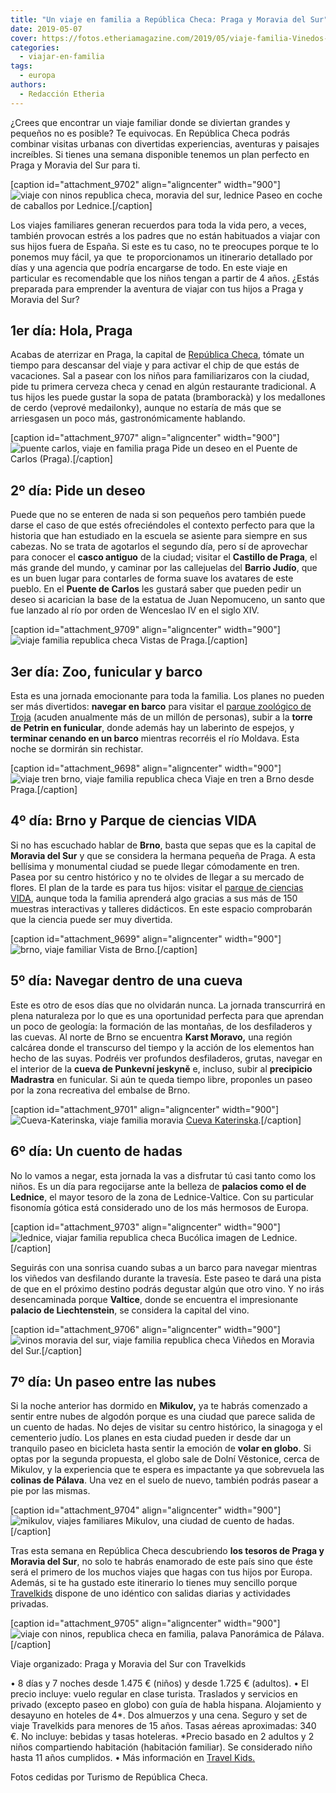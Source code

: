 ```yaml
---
title: "Un viaje en familia a República Checa: Praga y Moravia del Sur"
date: 2019-05-07
cover: https://fotos.etheriamagazine.com/2019/05/viaje-familia-Vinedos-Moravia-del-Sur-.jpg
categories: 
  - viajar-en-familia
tags: 
  - europa
authors: 
  - Redacción Etheria
---
```


¿Crees que encontrar un viaje familiar donde se diviertan grandes y pequeños no es 
posible? Te equivocas. En República Checa podrás combinar visitas urbanas con divertidas 
experiencias, aventuras y paisajes increíbles. Si tienes una semana disponible tenemos 
un plan perfecto en Praga y Moravia del Sur para ti. 

\[caption id="attachment\_9702" align="aligncenter" width="900"\]![viaje con ninos republica checa, moravia del sur, lednice](https://fotos.etheriamagazine.com/2019/05/viaje-familia-Lednice-carruaje.jpg "Paseo en coche de caballos en Lednice.") Paseo en coche de caballos por Lednice.\[/caption\]

Los viajes familiares generan recuerdos para toda la vida pero, a veces, también provocan estrés a los padres que no están habituados a viajar con sus hijos fuera de España. Si este es tu caso, no te preocupes porque te lo ponemos muy fácil, ya que  te proporcionamos un itinerario detallado por días y una agencia que podría encargarse de todo. En este viaje en particular es recomendable que los niños tengan a partir de 4 años. ¿Estás preparada para emprender la aventura de viajar con tus hijos a Praga y Moravia del Sur?

## 1er día: Hola, Praga

Acabas de aterrizar en Praga, la capital de [República Checa](http://www.czechtourism.com), tómate un tiempo para descansar del viaje y para activar el chip de que estás de vacaciones. Sal a pasear con los niños para familiarizaros con la ciudad, pide tu primera cerveza checa y cenad en algún restaurante tradicional. A tus hijos les puede gustar la sopa de patata (bramborackà) y los medallones de cerdo (veprové medailonky), aunque no estaría de más que se arriesgasen un poco más, gastronómicamente hablando.

\[caption id="attachment\_9707" align="aligncenter" width="900"\]![puente carlos, viaje en familia praga](https://fotos.etheriamagazine.com/2019/05/Praga-puente-carlos.jpg "Puente de Carlos (Praga).") Pide un deseo en el Puente de Carlos (Praga).\[/caption\]

## 2º día: Pide un deseo

Puede que no se enteren de nada si son pequeños pero también puede darse el caso de que estés ofreciéndoles el contexto perfecto para que la historia que han estudiado en la escuela se asiente para siempre en sus cabezas. No se trata de agotarlos el segundo día, pero sí de aprovechar para conocer el **casco antiguo** de la ciudad; visitar el **Castillo de Praga**, el más grande del mundo, y caminar por las callejuelas del **Barrio Judío**, que es un buen lugar para contarles de forma suave los avatares de este pueblo. En el **Puente de Carlos** les gustará saber que pueden pedir un deseo si acarician la base de la estatua de Juan Nepomuceno, un santo que fue lanzado al río por orden de Wenceslao IV en el siglo XIV.

\[caption id="attachment\_9709" align="aligncenter" width="900"\]![viaje familia republica checa](https://fotos.etheriamagazine.com/2019/05/Vistas-praga-viaje-familia.jpg) Vistas de Praga.\[/caption\]

## 3er día: Zoo, funicular y barco

Esta es una jornada emocionante para toda la familia. Los planes no pueden ser más divertidos: **navegar en barco** para visitar el [parque zoológico de Troja](https://www.czechtourism.com/sp/c/prague-zoo/) (acuden anualmente más de un millón de personas), subir a la **torre de Petrin en funicular**, donde además hay un laberinto de espejos, y **terminar cenando en un barco** mientras recorréis el río Moldava. Esta noche se dormirán sin rechistar.

\[caption id="attachment\_9698" align="aligncenter" width="900"\]![viaje tren brno, viaje familia republica checa](https://fotos.etheriamagazine.com/2019/05/republica-checa-en-tren-regiojet.jpg) Viaje en tren a Brno desde Praga.\[/caption\]

## 4º día: Brno y Parque de ciencias VIDA

Si no has escuchado hablar de **Brno**, basta que sepas que es la capital de **Moravia del Sur** y que se considera la hermana pequeña de Praga. A esta bellísima y monumental ciudad se puede llegar cómodamente en tren. Pasea por su centro histórico y no te olvides de llegar a su mercado de flores. El plan de la tarde es para tus hijos: visitar el [parque de ciencias VIDA](https://vida.cz/en/), aunque toda la familia aprenderá algo gracias a sus más de 150 muestras interactivas y talleres didácticos. En este espacio comprobarán que la ciencia puede ser muy divertida.

\[caption id="attachment\_9699" align="aligncenter" width="900"\]![brno, viaje familiar](https://fotos.etheriamagazine.com/2019/05/Viaje-familia-Brno.jpg) Vista de Brno.\[/caption\]

## 5º día: Navegar dentro de una cueva

Este es otro de esos días que no olvidarán nunca. La jornada transcurrirá en plena naturaleza por lo que es una oportunidad perfecta para que aprendan un poco de geología: la formación de las montañas, de los desfiladeros y las cuevas. Al norte de Brno se encuentra **Karst Moravo,** una región calcárea donde el transcurso del tiempo y la acción de los elementos han hecho de las suyas. Podréis ver profundos desfiladeros, grutas, navegar en el interior de la **cueva de Punkevní jeskyně** e, incluso, subir al **precipicio Madrastra** en funicular. Si aún te queda tiempo libre, proponles un paseo por la zona recreativa del embalse de Brno.

\[caption id="attachment\_9701" align="aligncenter" width="900"\]![Cueva-Katerinska, viaje familia moravia](https://fotos.etheriamagazine.com/2019/05/viaje-familia-cuevas-de-Punkva-Cueva-Katerinska.jpg) [Cueva Katerinska](https://www.jizni-morava.cz/es/object/31847-cueva-katerinska-jeskyne).\[/caption\]

## 6º día: Un cuento de hadas

No lo vamos a negar, esta jornada la vas a disfrutar tú casi tanto como los niños. Es un día para regocijarse ante la belleza de **palacios como el de Lednice**, el mayor tesoro de la zona de Lednice-Valtice. Con su particular fisonomía gótica está considerado uno de los más hermosos de Europa.

\[caption id="attachment\_9703" align="aligncenter" width="900"\]![lednice, viajar familia republica checa](https://fotos.etheriamagazine.com/2019/05/Viaje-familia-Lednice.jpg) Bucólica imagen de Lednice.\[/caption\]

Seguirás con una sonrisa cuando subas a un barco para navegar mientras los viñedos van desfilando durante la travesía. Este paseo te dará una pista de que en el próximo destino podrás degustar algún que otro vino. Y no irás desencaminada porque **Valtice**, donde se encuentra el impresionante **palacio de Liechtenstein**, se considera la capital del vino.

\[caption id="attachment\_9706" align="aligncenter" width="900"\]![vinos moravia del sur, viaje familia republica checa](https://fotos.etheriamagazine.com/2019/05/viaje-familia-Vinedos-Moravia-del-Sur-.jpg) Viñedos en Moravia del Sur.\[/caption\]

## 7º día: Un paseo entre las nubes

Si la noche anterior has dormido en **Mikulov,** ya te habrás comenzado a sentir entre nubes de algodón porque es una ciudad que parece salida de un cuento de hadas. No dejes de visitar su centro histórico, la sinagoga y el cementerio judío. Los planes en esta ciudad pueden ir desde dar un tranquilo paseo en bicicleta hasta sentir la emoción de **volar en globo**. Si optas por la segunda propuesta, el globo sale de Dolní Věstonice, cerca de Mikulov, y la experiencia que te espera es impactante ya que sobrevuela las **colinas de Pálava**. Una vez en el suelo de nuevo, también podrás pasear a pie por las mismas.

\[caption id="attachment\_9704" align="aligncenter" width="900"\]![mikulov, viajes familiares](https://fotos.etheriamagazine.com/2019/05/Viaje-familia-Mikulov.jpg) Mikulov, una ciudad de cuento de hadas.\[/caption\]

Tras esta semana en República Checa descubriendo **los tesoros de Praga y Moravia del Sur**, no solo te habrás enamorado de este país sino que éste será el primero de los muchos viajes que hagas con tus hijos por Europa. Además, si te ha gustado este itinerario lo tienes muy sencillo porque [Travelkids](http://www.travelkids.es) dispone de uno idéntico con salidas diarias y actividades privadas.

\[caption id="attachment\_9705" align="aligncenter" width="900"\]![viaje con ninos, republica checa en familia, palava](https://fotos.etheriamagazine.com/2019/05/Viaje-familia-Palava.jpg) Panorámica de Pálava.\[/caption\]

Viaje organizado: Praga y Moravia del Sur con Travelkids 

• 8 días y 7 noches desde 1.475 € (niños) y desde 1.725 € (adultos). • El precio incluye: vuelo regular en clase turista. Traslados y servicios en privado (excepto paseo en globo) con guía de habla hispana. Alojamiento y desayuno en hoteles de 4\*. Dos almuerzos y una cena. Seguro y set de viaje Travelkids para menores de 15 años. Tasas aéreas aproximadas: 340 €. No incluye: bebidas y tasas hoteleras. \*Precio basado en 2 adultos y 2 niños compartiendo habitación (habitación familiar). Se considerado niño hasta 11 años cumplidos. • Más información en [Travel Kids.](https://travelkids.es/packages/republicacheca/)

Fotos cedidas por Turismo de República Checa.
